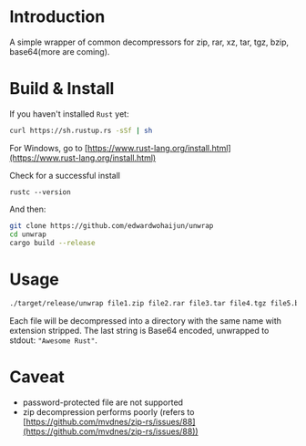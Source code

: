 # Introduction
A simple wrapper of common decompressors for zip, rar, xz, tar, tgz, bzip, base64(more are coming). 

# Build & Install
If you haven't installed `Rust` yet: 
```bash
curl https://sh.rustup.rs -sSf | sh
```

For Windows, go to [https://www.rust-lang.org/install.html](https://www.rust-lang.org/install.html)

Check for a successful install
```bashe
rustc --version 
```
And then:
```bash
git clone https://github.com/edwardwohaijun/unwrap
cd unwrap
cargo build --release
```
# Usage
```bash
./target/release/unwrap file1.zip file2.rar file3.tar file4.tgz file5.bz2 file6.rar QXdlc29tZSBSdXN0
```
Each file will be decompressed into a directory with the same name with extension stripped.
The last string is Base64 encoded, unwrapped to stdout: `"Awesome Rust"`.

# Caveat
* password-protected file are not supported
* zip decompression performs poorly (refers to [https://github.com/mvdnes/zip-rs/issues/88](https://github.com/mvdnes/zip-rs/issues/88))  